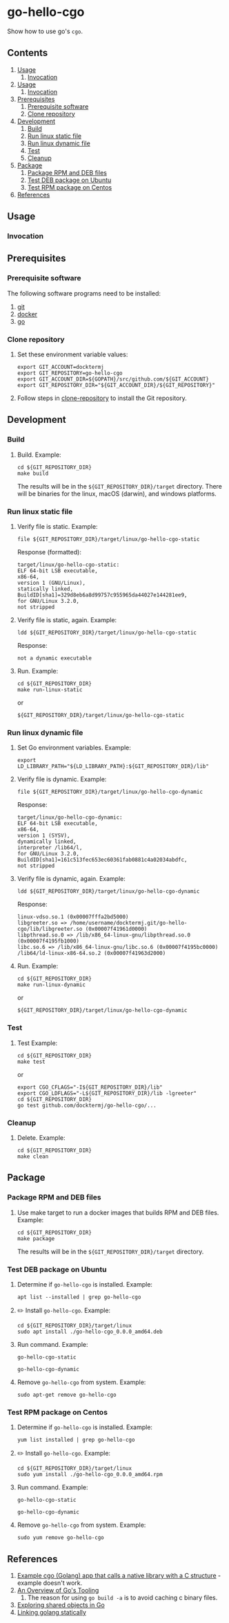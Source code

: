 # go-hello-cgo

Show how to use go's `cgo`.

## Contents

1. [Usage](#usage)
    1. [Invocation](#invocation)
1. [Usage](#usage)
    1. [Invocation](#invocation)
1. [Prerequisites](#prerequisites)
    1. [Prerequisite software](#prerequisite-software)
    1. [Clone repository](#clone-repository)
1. [Development](#development)
    1. [Build](#build)
    1. [Run linux static file](#run-linux-static-file)
    1. [Run linux dynamic file](#run-linux-dynamic-file)
    1. [Test](#test)
    1. [Cleanup](#cleanup)
1. [Package](#package)
    1. [Package RPM and DEB files](#package-rpm-and-deb-files)
    1. [Test DEB package on Ubuntu](#test-deb-package-on-ubuntu)
    1. [Test RPM package on Centos](#test-rpm-package-on-centos)
1. [References](#references)

## Usage

### Invocation

## Prerequisites

### Prerequisite software

The following software programs need to be installed:

1. [git](https://github.com/docktermj/KnowledgeBase/blob/master/software/git.md#installation)
1. [docker](https://github.com/docktermj/KnowledgeBase/blob/master/software/docker.md#installation)
1. [go](https://github.com/docktermj/KnowledgeBase/blob/master/software/go.md#installation)

### Clone repository

1. Set these environment variable values:

    ```console
    export GIT_ACCOUNT=docktermj
    export GIT_REPOSITORY=go-hello-cgo
    export GIT_ACCOUNT_DIR=${GOPATH}/src/github.com/${GIT_ACCOUNT}
    export GIT_REPOSITORY_DIR="${GIT_ACCOUNT_DIR}/${GIT_REPOSITORY}"
    ```

1. Follow steps in [clone-repository](https://github.com/docktermj/KnowledgeBase/blob/master/HowTo/clone-repository.md)
   to install the Git repository.

## Development

### Build

1. Build.
   Example:

    ```console
    cd ${GIT_REPOSITORY_DIR}
    make build
    ```

   The results will be in the `${GIT_REPOSITORY_DIR}/target` directory.
   There will be binaries for the linux, macOS (darwin), and windows platforms.

### Run linux static file

1. Verify file is static.
   Example:

    ```console
    file ${GIT_REPOSITORY_DIR}/target/linux/go-hello-cgo-static
    ```

    Response (formatted):

    ```console
    target/linux/go-hello-cgo-static:
    ELF 64-bit LSB executable,
    x86-64,
    version 1 (GNU/Linux),
    statically linked,
    BuildID[sha1]=329d8eb6a8d99757c955965da44027e144281ee9,
    for GNU/Linux 3.2.0,
    not stripped
    ```

1. Verify file is static, again.
   Example:

    ```console
    ldd ${GIT_REPOSITORY_DIR}/target/linux/go-hello-cgo-static
    ```

    Response:

    ```console
    not a dynamic executable
    ```

1. Run.
   Example:

    ```console
    cd ${GIT_REPOSITORY_DIR}
    make run-linux-static
    ```

    or

    ```console
    ${GIT_REPOSITORY_DIR}/target/linux/go-hello-cgo-static
    ```

### Run linux dynamic file

1. Set Go environment variables.
   Example:

    ```console
    export LD_LIBRARY_PATH="${LD_LIBRARY_PATH}:${GIT_REPOSITORY_DIR}/lib"
    ```

1. Verify file is dynamic.
   Example:

    ```console
    file ${GIT_REPOSITORY_DIR}/target/linux/go-hello-cgo-dynamic
    ```

    Response:

    ```console
    target/linux/go-hello-cgo-dynamic:
    ELF 64-bit LSB executable,
    x86-64,
    version 1 (SYSV),
    dynamically linked,
    interpreter /lib64/l,
    for GNU/Linux 3.2.0,
    BuildID[sha1]=161c513fec653ec60361fab0881c4a02034abdfc,
    not stripped
    ```

1. Verify file is dynamic, again.
   Example:

    ```console
    ldd ${GIT_REPOSITORY_DIR}/target/linux/go-hello-cgo-dynamic
    ```

    Response:

    ```console
    linux-vdso.so.1 (0x00007fffa2bd5000)
    libgreeter.so => /home/username/docktermj.git/go-hello-cgo/lib/libgreeter.so (0x00007f41961d0000)
    libpthread.so.0 => /lib/x86_64-linux-gnu/libpthread.so.0 (0x00007f4195fb1000)
    libc.so.6 => /lib/x86_64-linux-gnu/libc.so.6 (0x00007f4195bc0000)
    /lib64/ld-linux-x86-64.so.2 (0x00007f41963d2000)
    ```

1. Run.
   Example:

    ```console
    cd ${GIT_REPOSITORY_DIR}
    make run-linux-dynamic
    ```

    or

    ```console
    ${GIT_REPOSITORY_DIR}/target/linux/go-hello-cgo-dynamic
    ```

### Test

1. Test
   Example:

    ```console
    cd ${GIT_REPOSITORY_DIR}
    make test
    ```

    or

    ```console
    export CGO_CFLAGS="-I${GIT_REPOSITORY_DIR}/lib"
    export CGO_LDFLAGS="-L${GIT_REPOSITORY_DIR}/lib -lgreeter"
    cd ${GIT_REPOSITORY_DIR}
    go test github.com/docktermj/go-hello-cgo/...
    ```

### Cleanup

1. Delete.
   Example:

    ```console
    cd ${GIT_REPOSITORY_DIR}
    make clean
    ```

## Package

### Package RPM and DEB files

1. Use make target to run a docker images that builds RPM and DEB files.
   Example:

    ```console
    cd ${GIT_REPOSITORY_DIR}
    make package
    ```

   The results will be in the `${GIT_REPOSITORY_DIR}/target` directory.

### Test DEB package on Ubuntu

1. Determine if `go-hello-cgo` is installed.
   Example:

    ```console
    apt list --installed | grep go-hello-cgo
    ```

1. :pencil2: Install `go-hello-cgo`.
   Example:

    ```console
    cd ${GIT_REPOSITORY_DIR}/target/linux
    sudo apt install ./go-hello-cgo_0.0.0_amd64.deb
    ```

1. Run command.
   Example:

    ```console
    go-hello-cgo-static
    ```

    ```console
    go-hello-cgo-dynamic
    ```

1. Remove `go-hello-cgo` from system.
   Example:

    ```console
    sudo apt-get remove go-hello-cgo
    ```

### Test RPM package on Centos

1. Determine if `go-hello-cgo` is installed.
   Example:

    ```console
    yum list installed | grep go-hello-cgo
    ```

1. :pencil2: Install `go-hello-cgo`.
   Example:

    ```console
    cd ${GIT_REPOSITORY_DIR}/target/linux
    sudo yum install ./go-hello-cgo_0.0.0_amd64.rpm
    ```

1. Run command.
   Example:

    ```console
    go-hello-cgo-static
    ```

    ```console
    go-hello-cgo-dynamic
    ```

1. Remove `go-hello-cgo` from system.
   Example:

    ```console
    sudo yum remove go-hello-cgo
    ```

## References

1. [Example cgo (Golang) app that calls a native library with a C structure](http://www.mischiefblog.com/2014/06/26/example-cgo-golang-app-that-calls-a-native-library-with-a-c-structure/) - example doesn't work.
1. [An Overview of Go's Tooling](https://www.alexedwards.net/blog/an-overview-of-go-tooling)
    1. The reason for using `go build -a` is to avoid caching c binary files.
1. [Exploring shared objects in Go](https://blog.ksub.org/bytes/2017/02/12/exploring-shared-objects-in-go/)
1. [Linking golang statically](https://blog.hashbangbash.com/2014/04/linking-golang-statically/)
